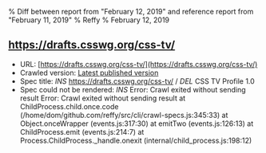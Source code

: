 % Diff between report from "February 12, 2019" and reference report from "February 11, 2019"
% Reffy
% February 12, 2019

## https://drafts.csswg.org/css-tv/

- URL: [https://drafts.csswg.org/css-tv/](https://drafts.csswg.org/css-tv/)
- Crawled version: [Latest published version](undefined)
- Spec title: *INS* https://drafts.csswg.org/css-tv/ / *DEL* CSS TV Profile 1.0
- Spec could not be rendered: *INS* Error: Crawl exited without sending result Error: Crawl exited without sending result
    at ChildProcess.child.once.code (/home/dom/github.com/reffy/src/cli/crawl-specs.js:345:33)
    at Object.onceWrapper (events.js:317:30)
    at emitTwo (events.js:126:13)
    at ChildProcess.emit (events.js:214:7)
    at Process.ChildProcess._handle.onexit (internal/child_process.js:198:12)



